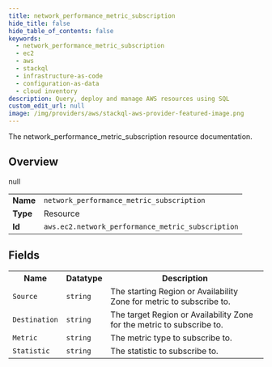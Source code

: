 ```yaml
---
title: network_performance_metric_subscription
hide_title: false
hide_table_of_contents: false
keywords:
  - network_performance_metric_subscription
  - ec2
  - aws
  - stackql
  - infrastructure-as-code
  - configuration-as-data
  - cloud inventory
description: Query, deploy and manage AWS resources using SQL
custom_edit_url: null
image: /img/providers/aws/stackql-aws-provider-featured-image.png
---
```

The network_performance_metric_subscription resource documentation.

## Overview
<table><tbody>
<tr><td><b>Name</b></td><td><code>network_performance_metric_subscription</code></td></tr>
<tr><td><b>Type</b></td><td>Resource</td></tr>
null
<tr><td><b>Id</b></td><td><code>aws.ec2.network_performance_metric_subscription</code></td></tr>
</tbody></table>

## Fields
<table><tbody>
<tr><th>Name</th><th>Datatype</th><th>Description</th></tr>
<tr><td><code>Source</code></td><td><code>string</code></td><td>The starting Region or Availability Zone for metric to subscribe to.</td></tr><tr><td><code>Destination</code></td><td><code>string</code></td><td>The target Region or Availability Zone for the metric to subscribe to.</td></tr><tr><td><code>Metric</code></td><td><code>string</code></td><td>The metric type to subscribe to.</td></tr><tr><td><code>Statistic</code></td><td><code>string</code></td><td>The statistic to subscribe to.</td></tr>
</tbody></table>